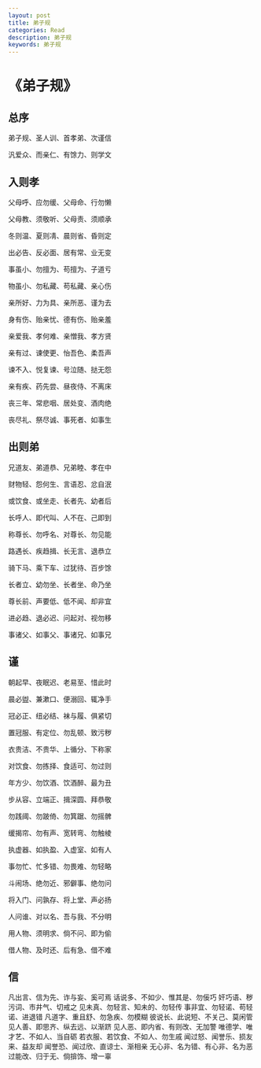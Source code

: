 ```yaml
---
layout: post
title: 弟子规
categories: Read
description: 弟子规
keywords: 弟子规
---
```


# 《弟子规》

## 总序

弟子规、圣人训、首孝弟、次谨信

汎爱众、而亲仁、有馀力、则学文

## 入则孝

父母呼、应勿缓、父母命、行勿懒

父母教、须敬听、父母责、须顺承

冬则温、夏则凊、晨则省、昏则定

出必告、反必面、居有常、业无变

事虽小、勿擅为、苟擅为、子道亏

物虽小、勿私藏、苟私藏、亲心伤

亲所好、力为具、亲所恶、谨为去

身有伤、贻亲忧、德有伤、贻亲羞

亲爱我、孝何难、亲憎我、孝方贤

亲有过、谏使更、怡吾色、柔吾声

谏不入、悦复谏、号泣随、挞无怨

亲有疾、药先尝、昼夜侍、不离床

丧三年、常悲咽、居处变、酒肉绝

丧尽礼、祭尽诚、事死者、如事生

## 出则弟

兄道友、弟道恭、兄弟睦、孝在中

财物轻、怨何生、言语忍、忿自泯

或饮食、或坐走、长者先、幼者后

长呼人、即代叫、人不在、己即到

称尊长、勿呼名、对尊长、勿见能

路遇长、疾趋揖、长无言、退恭立

骑下马、乘下车、过犹待、百步馀

长者立、幼勿坐、长者坐、命乃坐

尊长前、声要低、低不闻、却非宜

进必趋、退必迟、问起对、视勿移

事诸父、如事父、事诸兄、如事兄

## 谨

朝起早、夜眠迟、老易至、惜此时

晨必盥、兼漱口、便溺回、辄净手

冠必正、纽必结、袜与履、俱紧切

置冠服、有定位、勿乱顿、致污秽

衣贵洁、不贵华、上循分、下称家

对饮食、勿拣择、食适可、勿过则

年方少、勿饮酒、饮酒醉、最为丑

步从容、立端正、揖深圆、拜恭敬

勿践阈、勿跛倚、勿箕踞、勿摇髀

缓揭帘、勿有声、宽转弯、勿触棱

执虚器、如执盈、入虚室、如有人

事勿忙、忙多错、勿畏难、勿轻略

斗闹场、绝勿近、邪僻事、绝勿问

将入门、问孰存、将上堂、声必扬

人问谁、对以名、吾与我、不分明

用人物、须明求、倘不问、即为偷

借人物、及时还、后有急、借不难

## 信

凡出言、信为先、诈与妄、奚可焉
话说多、不如少、惟其是、勿佞巧
奸巧语、秽污词、市井气、切戒之
见未真、勿轻言、知未的、勿轻传
事非宜、勿轻诺、苟轻诺、进退错
凡道字、重且舒、勿急疾、勿模糊
彼说长、此说短、不关己、莫闲管
见人善、即思齐、纵去远、以渐跻
见人恶、即内省、有则改、无加警
唯德学、唯才艺、不如人、当自砺
若衣服、若饮食、不如人、勿生戚
闻过怒、闻誉乐、损友来、益友却
闻誉恐、闻过欣、直谅士、渐相亲
无心非、名为错、有心非、名为恶
过能改、归于无、倘揜饰、增一辜
